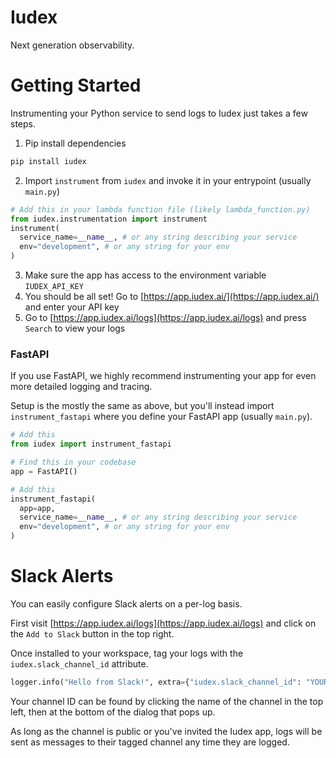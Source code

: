 # Iudex

Next generation observability.

# Getting Started

Instrumenting your Python service to send logs to Iudex just takes a few steps.

1. Pip install dependencies
```bash
pip install iudex
```
2. Import `instrument` from `iudex` and invoke it in your entrypoint (usually `main.py`)
```python
# Add this in your lambda function file (likely lambda_function.py)
from iudex.instrumentation import instrument
instrument(
  service_name=__name__, # or any string describing your service
  env="development", # or any string for your env
)
```
3. Make sure the app has access to the environment variable `IUDEX_API_KEY`
4. You should be all set! Go to [https://app.iudex.ai/](https://app.iudex.ai/) and enter your API key
5. Go to [https://app.iudex.ai/logs](https://app.iudex.ai/logs) and press `Search` to view your logs


### FastAPI

If you use FastAPI, we highly recommend instrumenting your app for even more detailed logging and tracing.

Setup is the mostly the same as above, but you'll instead import `instrument_fastapi` where you define your FastAPI app (usually `main.py`).
```python
# Add this
from iudex import instrument_fastapi

# Find this in your codebase
app = FastAPI()

# Add this
instrument_fastapi(
  app=app,
  service_name=__name__, # or any string describing your service
  env="development", # or any string for your env
)
```

# Slack Alerts

You can easily configure Slack alerts on a per-log basis.

First visit [https://app.iudex.ai/logs](https://app.iudex.ai/logs) and click on the `Add to Slack` button in the top right.

Once installed to your workspace, tag your logs with the `iudex.slack_channel_id` attribute.
```python
logger.info("Hello from Slack!", extra={"iudex.slack_channel_id": "YOUR_SLACK_CHANNEL_ID"})
```
Your channel ID can be found by clicking the name of the channel in the top left, then at the bottom of the dialog that pops up.

As long as the channel is public or you've invited the Iudex app, logs will be sent as messages to their tagged channel any time they are logged.
